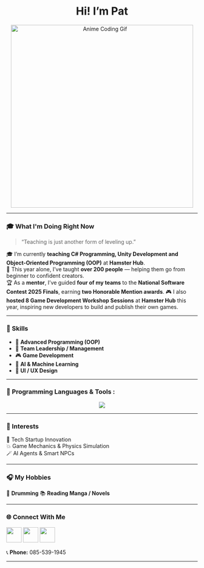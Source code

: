<h1 align="center">Hi! I’m Pat</h1>

<p align="center">
  <img src="https://i.imgur.com/p7Gz7kR.gif" width="480px" alt="Anime Coding Gif"/>
</p>

---

### 🎓 What I'm Doing Right Now
> “Teaching is just another form of leveling up.”

🎓 I’m currently **teaching C# Programming, Unity Development and Object-Oriented Programming (OOP)** at **Hamster Hub**.  
🌟 This year alone, I’ve taught **over 200 people** — helping them go from beginner to confident creators.  
🏆 As a **mentor**, I’ve guided **four of my teams** to the **National Software Contest 2025 Finals**, earning **two Honorable Mention awards**.
🎮 I also **hosted 8 Game Development Workshop Sessions** at **Hamster Hub** this year, inspiring new developers to build and publish their own games.

---

### 🧠 Skills
- 🧩 **Advanced Programming (OOP)**  
- 👑 **Team Leadership / Management**  
- 🎮 **Game Development**  
- 🤖 **AI & Machine Learning**  
- 🎨 **UI / UX Design**  

---

### 🧰 Programming Languages & Tools : 
<p align="center">
  <img src="https://skillicons.dev/icons?i=python,tensorflow,pytorch,cs,unity,js,mongodb,postman,figma,github&perline=5" />
</p>

---

### 💫 Interests
🧬 Tech Startup Innovation  
💥 Game Mechanics & Physics Simulation  
🪄 AI Agents & Smart NPCs  

---

### 🎧 My Hobbies
🥁 **Drumming**
📚 **Reading Manga / Novels** 

---

### 🌐 Connect With Me
<p align="left">
  <a href="https://instagram.com/Pataratarik"><img src="https://skillicons.dev/icons?i=instagram" width="40"/></a>
  <a href="https://facebook.com/PatarananSethpakdee"><img src="https://skillicons.dev/icons?i=facebook" width="40"/></a>
  <a href="mailto:patarananset@gmail.com"><img src="https://skillicons.dev/icons?i=gmail" width="40"/></a>
</p>

📞 **Phone:** 085-539-1945  

---
